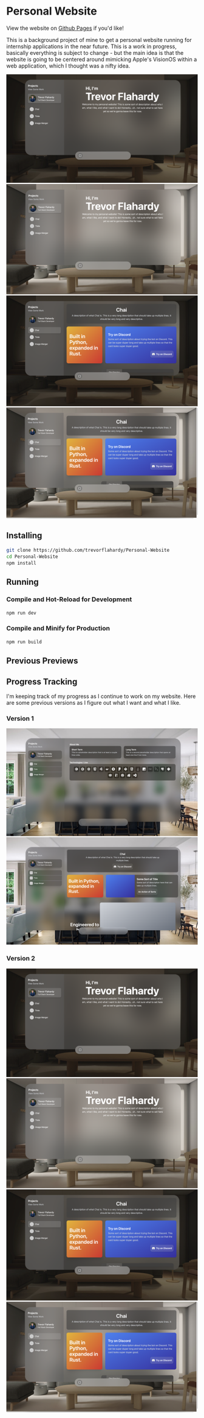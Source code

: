 # Personal Website

View the website on [Github Pages](https://trevorflahardy.github.io/Personal-Website/) if you'd like!

This is a background project of mine to get a personal website running for internship applications in the near future. This is a work in progress, basically everything is subject to change - but the main idea is that the website is going to be centered around mimicking Apple's VisionOS within a web application, which I thought was a nifty idea.

![Home Page Dark](./previews/homepage_dark_2.png)
![Home Page Light](./previews/homepage_light_2.png)
![Chai Project Page](./previews/project_dark_2.png)
![Chai Project Page](./previews/project_light_2.png)

## Installing

```sh
git clone https://github.com/trevorflahardy/Personal-Website
cd Personal-Website
npm install
```

## Running

### Compile and Hot-Reload for Development

```sh
npm run dev
```

### Compile and Minify for Production

```sh
npm run build
```

## Previous Previews

## Progress Tracking

I'm keeping track of my progress as I continue to work on my website. Here are some previous versions as I figure out what I want and what I like.

### Version 1

![Home Page Light](./previews/homepage_light_1.png)
![Chai Project Page](./previews/project_light_1.png)

### Version 2

![Home Page Dark](./previews/homepage_dark_2.png)
![Home Page Light](./previews/homepage_light_2.png)
![Chai Project Page](./previews/project_dark_2.png)
![Chai Project Page](./previews/project_light_2.png)
